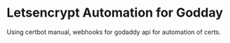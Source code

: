# Letsencrypt Automation for Godday

Using certbot manual, webhooks for godaddy api for automation of certs.
